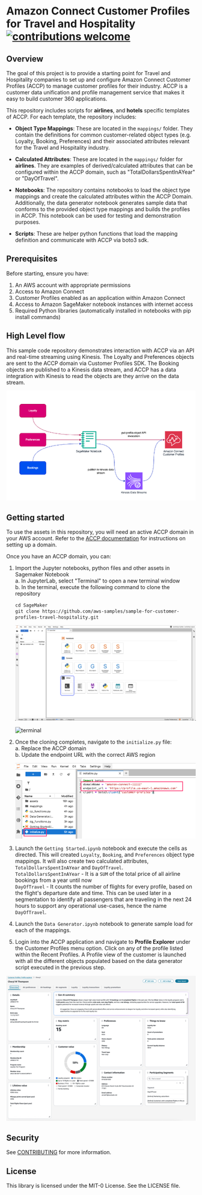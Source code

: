 # Amazon Connect Customer Profiles for Travel and Hospitality  [![contributions welcome](https://img.shields.io/badge/contributions-welcome-brightgreen.svg?style=flat)](https://github.com/dwyl/esta/issues)

## Overview

The goal of this project is to provide a starting point for Travel and Hospitality companies to set up and configure Amazon Connect Customer Profiles (ACCP) to manage customer profiles for their industry. ACCP is a customer data unification and profile management service that makes it easy to build customer 360 applications.

This repository includes scripts for **airlines**, and **hotels** specific templates of ACCP. For each template, the repository includes:

- **Object Type Mappings**: These are located in the `mappings/` folder. They contain the definitions for common customer-related object types (e.g. Loyalty, Booking, Preferences) and their associated attributes relevant for the Travel and Hospitality industry.

- **Calculated Attributes**: These are located in the `mappings/` folder for **airlines**. They are examples of derived/calculated attributes that can be configured within the ACCP domain, such as "TotalDollarsSpentInAYear" or "DayOfTravel".

- **Notebooks**: The repository contains notebooks to load the object type mappings and create the calculated attributes within the ACCP Domain. Additionally, the data generator notebook generates sample data that conforms to the provided object type mappings and builds the profiles in ACCP. This notebook can be used for testing and demonstration purposes.

- **Scripts**: These are helper python functions that load the mapping definition and communicate with ACCP via boto3 sdk.

## Prerequisites

Before starting, ensure you have:

1. An AWS account with appropriate permissions
1. Access to Amazon Connect
2. Customer Profiles enabled as an application within Amazon Connect
1. Access to Amazon SageMaker notebook instances with internet access
1. Required Python libraries (automatically installed in notebooks with pip install commands)

## High Level flow

This sample code repository demonstrates interaction with ACCP via an API and real-time streaming using Kinesis. The Loyalty and Preferences objects are sent to the ACCP domain via Customer Profiles SDK. The Booking objects are published to a Kinesis data stream, and ACCP has a data integration with Kinesis to read the objects are they arrive on the data stream.

![architecture](assets/arch.png)

## Getting started

To use the assets in this repository, you will need an active ACCP domain in your AWS account. Refer to the [ACCP documentation](https://docs.aws.amazon.com/customerprofiles/latest/APIReference/Welcome.html) for instructions on setting up a domain.

Once you have an ACCP domain, you can:

1. Import the Jupyter notebooks, python files and other assets in Sagemaker Notebook <br />
	 a. In JupyterLab, select "Terminal" to open a new terminal window <br /> 
	 b. In the terminal, execute the following command to clone the repository <br />
	 ```
	 cd SageMaker
	 git clone https://github.com/aws-samples/sample-for-customer-profiles-travel-hospitality.git
	 ```
	 
	![terminal](assets/terminal.png)  
	  
	  
	![terminal](assets/git_clone_.png)
			
2. Once the cloning completes, navigate to the `initialize.py` file:<br />
	a. Replace the ACCP domain <br />
	b. Update the endpoint URL with the correct AWS region
	
	![initialize.py](assets/initialize_py.png)

3. Launch the `Getting Started.ipynb` notebook and execute the cells as directed. This will created `Loyalty`, `Booking`, and `Preferences` object type mappings. It will also create two calculated attributes, `TotalDollarsSpentInAYear` and `DayOfTravel`. <br />
	`TotalDollarsSpentInAYear` - It is a `SUM` of the total price of all airline bookings from a year until now <br />
	`DayOfTravel` - It counts the number of flights for every profile, based on the flight's departure date and time. This can be used later in a segmentation to identify all passengers that are traveling in the next 24 hours to support any operational use-cases, hence the name `DayOfTravel`.

4. Launch the `Data Generator.ipynb` notebook to generate sample load for each of the mappings.

5. Login into the ACCP application and navigate to **Profile Explorer** under the Customer Profiles menu option. Click on any of the profile listed within the Recent Profiles. A Profile view of the customer is launched with all the different objects populated based on the data generator script executed in the previous step.

	
![profile explorer](assets/profile_explorer.png)

## Security

See [CONTRIBUTING](CONTRIBUTING.md#security-issue-notifications) for more information.

## License

This library is licensed under the MIT-0 License. See the LICENSE file.

